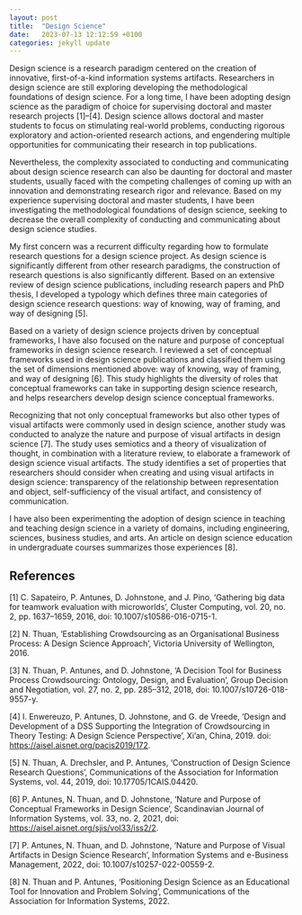 ```yaml
---
layout: post
title:  "Design Science"
date:   2023-07-13 12:12:59 +0100
categories: jekyll update
---
```


Design science is a research paradigm centered on the creation of innovative, first-of-a-kind information systems artifacts. Researchers in design science are still exploring developing the methodological foundations of design science.
For a long time, I have been adopting design science as the paradigm of choice for supervising doctoral and master research projects [1]–[4]. Design science allows doctoral and master students to focus on stimulating real-world problems, conducting rigorous exploratory and action-oriented research actions, and engendering multiple opportunities for communicating their research in top publications.

Nevertheless, the complexity associated to conducting and communicating about design science research can also be daunting for doctoral and master students, usually faced with the competing challenges of coming up with an innovation and demonstrating research rigor and relevance. Based on my experience supervising doctoral and master students, I have been investigating the methodological foundations of design science, seeking to decrease the overall complexity of conducting and communicating about design science studies.

My first concern was a recurrent difficulty regarding how to formulate research questions for a design science project. As design science is significantly different from other research paradigms, the construction of research questions is also significantly different. Based on an extensive review of design science publications, including research papers and PhD thesis, I developed a typology which defines three main categories of design science research questions: way of knowing, way of framing, and way of designing [5].

Based on a variety of design science projects driven by conceptual frameworks, I have also focused on the nature and purpose of conceptual frameworks in design science research. I reviewed a set of conceptual frameworks used in design science publications and classified them using the set of dimensions mentioned above: way of knowing, way of framing, and way of designing [6]. This study highlights the diversity of roles that conceptual frameworks can take in supporting design science research, and helps researchers develop design science conceptual frameworks.

Recognizing that not only conceptual frameworks but also other types of visual artifacts were commonly used in design science, another study was conducted to analyze the nature and purpose of visual artifacts in design science [7]. The study uses semiotics and a theory of visualization of thought, in combination with a literature review, to elaborate a framework of design science visual artifacts. The study identifies a set of properties that researchers should consider when creating and using visual artifacts in design science: transparency of the relationship between representation and object, self-sufficiency of the visual artifact, and consistency of communication.

I have also been experimenting the adoption of design science in teaching and teaching design science in a variety of domains, including engineering, sciences, business studies, and arts. An article on design science education in undergraduate courses summarizes those experiences [8].

References
----------

[1]	C. Sapateiro, P. Antunes, D. Johnstone, and J. Pino, ‘Gathering big data for teamwork evaluation with microworlds’, Cluster Computing, vol. 20, no. 2, pp. 1637–1659, 2016, doi: 10.1007/s10586-016-0715-1.

[2]	N. Thuan, ‘Establishing Crowdsourcing as an Organisational Business Process: A Design Science Approach’, Victoria University of Wellington, 2016.

[3]	N. Thuan, P. Antunes, and D. Johnstone, ‘A Decision Tool for Business Process Crowdsourcing: Ontology, Design, and Evaluation’, Group Decision and Negotiation, vol. 27, no. 2, pp. 285–312, 2018, doi: 10.1007/s10726-018-9557-y.

[4]	I. Enwereuzo, P. Antunes, D. Johnstone, and G. de Vreede, ‘Design and Development of a DSS Supporting the Integration of Crowdsourcing in Theory Testing: A Design Science Perspective’, Xi’an, China, 2019. doi: https://aisel.aisnet.org/pacis2019/172.

[5]	N. Thuan, A. Drechsler, and P. Antunes, ‘Construction of Design Science Research Questions’, Communications of the Association for Information Systems, vol. 44, 2019, doi: 10.17705/1CAIS.04420.

[6]	P. Antunes, N. Thuan, and D. Johnstone, ‘Nature and Purpose of Conceptual Frameworks in Design Science’, Scandinavian Journal of Information Systems, vol. 33, no. 2, 2021, doi: https://aisel.aisnet.org/sjis/vol33/iss2/2.

[7]	P. Antunes, N. Thuan, and D. Johnstone, ‘Nature and Purpose of Visual Artifacts in Design Science Research’, Information Systems and e-Business Management, 2022, doi: 10.1007/s10257-022-00559-2.

[8]	N. Thuan and P. Antunes, ‘Positioning Design Science as an Educational Tool for Innovation and Problem Solving’, Communications of the Association for Information Systems, 2022.

